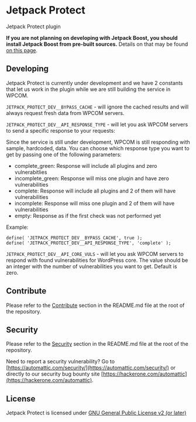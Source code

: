 # Jetpack Protect

Jetpack Protect plugin


**If you are not planning on developing with Jetpack Boost, you should install Jetpack Boost from pre-built sources.** Details on that may be found [on this page](https://github.com/Automattic/jetpack-protect-production).

## Developing

Jetpack Protect is currently under development and we have 2 constants that let us work in the plugin while we are still building the service in WPCOM.

`JETPACK_PROTECT_DEV__BYPASS_CACHE` - will ignore the cached results and will always request fresh data from WPCOM servers.

`JETPACK_PROTECT_DEV__API_RESPONSE_TYPE` - will let you ask WPCOM servers to send a specific response to your requests:

Since the service is still under development, WPCOM is still responding with sample, hardcoded, data. You can choose which response type you want to get by passing one of the following parameters:

* complete_green: Response will include all plugins and zero vulnerabitlies
* incomplete_green: Response will miss one plugin and have zero vulnerabilities
* complete: Response will include all plugins and 2 of them will have vulnerabilities
* incomplete: Response will miss one plugin and 2 of them will have vulnerabilities
* empty: Response as if the first check was not performed yet

Example:

```
define( 'JETPACK_PROTECT_DEV__BYPASS_CACHE', true );
define( 'JETPACK_PROTECT_DEV__API_RESPONSE_TYPE', 'complete' );
```

`JETPACK_PROTECT_DEV__API_CORE_VULS` - will let you ask WPCOM servers to respond with found vulnerabilities for WordPress core. The value should be an integer with the number of vulnerabilities you want to get. Default is zero.

## Contribute

Please refer to the [Contribute](https://github.com/Automattic/jetpack/blob/master/readme.md#contribute) section in the README.md file at the root of the repository.

## Security

Please refer to the [Security](https://github.com/Automattic/jetpack/blob/master/readme.md#security) section in the README.md file at the root of the repository.

Need to report a security vulnerability? Go to [https://automattic.com/security/](https://automattic.com/security/) or directly to our security bug bounty site [https://hackerone.com/automattic](https://hackerone.com/automattic).

## License

Jetpack Protect is licensed under [GNU General Public License v2 (or later)](../../../LICENSE.txt)

